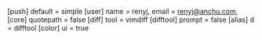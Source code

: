 [push]
  default = simple
[user]
	name = renyj,
	email = renyj@anchu.com,
[core]
	quotepath = false
[diff]
	tool = vimdiff
[difftool]
	prompt = false
[alias]
	d = difftool
[color]
	ui = true
